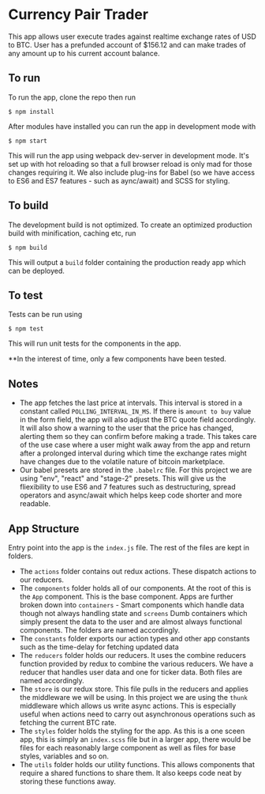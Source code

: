 # Currency Pair Trader
This app allows user execute trades against realtime exchange rates of USD to BTC. User has a prefunded account of $156.12 and can make trades of any amount up to his current account balance.

## To run
To run the app, clone the repo then run
```
$ npm install
```

After modules have installed you can run the app in development mode with
```
$ npm start
```

This will run the app using webpack dev-server in development mode. It's set up with hot reloading so that a full browser reload is only mad for those changes requiring it. We also include plug-ins for Babel (so we have access to ES6 and ES7 features - such as aync/await) and SCSS for styling.

## To build
The development build is not optimized. To create an optimized production build with minification, caching etc, run
```
$ npm build
```

This will output a `build` folder containing the production ready app which can be deployed.

## To test
Tests can be run using
```
$ npm test
```

This will run unit tests for the components in the app.

**In the interest of time, only a few components have been tested.

## Notes
- The app fetches the last price at intervals. This interval is stored in a constant called `POLLING_INTERVAL_IN_MS`. If there is `amount to buy` value in the form field, the app will also adjust the BTC quote field accordingly. It will also show a warning to the user that the price has changed, alerting them so they can confirm before making a trade. This takes care of the use case where a user might walk away from the app and return after a prolonged interval during which time the exchange rates might have changes due to the  volatile nature of bitcoin marketplace.
- Our babel presets are stored in the `.babelrc` file. For this project we are using "env", "react" and "stage-2" presets. This will give us the fliexibility to use ES6 and 7 features such as destructuring, spread operators and async/await which helps keep code shorter and more readable.

## App Structure
Entry point into the app is the `index.js` file. The rest of the files are kept in folders.
- The `actions` folder contains out redux actions. These dispatch actions to our reducers.
- The `components` folder holds all of our components. At the root of this is the `App` component. This is the base component.
Apps are further broken down into `containers` - Smart components which handle data though not always handling state and `screens` Dumb containers which simply present the data to the user and are almost always functional components. The folders are named accordingly.
- The `constants` folder exports our action types and other app constants such as the time-delay for fetching updated data
- The `reducers` folder holds our reducers. It uses the combine reducers function provided by redux to combine the various reducers. We have a reducer that handles user data and one for ticker data. Both files are named accordingly.
- The `store` is our redux store. This file pulls in the reducers and applies the middleware we will be using. In this project we are using the `thunk` middleware which allows us write async actions. This is especially useful when actions need to carry out asynchronous operations such as fetching the current BTC rate.
- The `styles` folder holds the styling for the app. As this is a one sceen app, this is simply an `index.scss` file but in a larger app, there would be files for each reasonably large component as well as files for base styles, variables and so on.
- The `utils` folder  holds our utility functions. This allows components that require a shared functions to share them. It also keeps code neat by storing these functions away.

